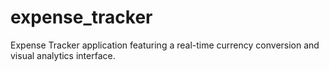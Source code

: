 # expense_tracker
Expense Tracker application featuring a real-time currency conversion and visual analytics interface.
